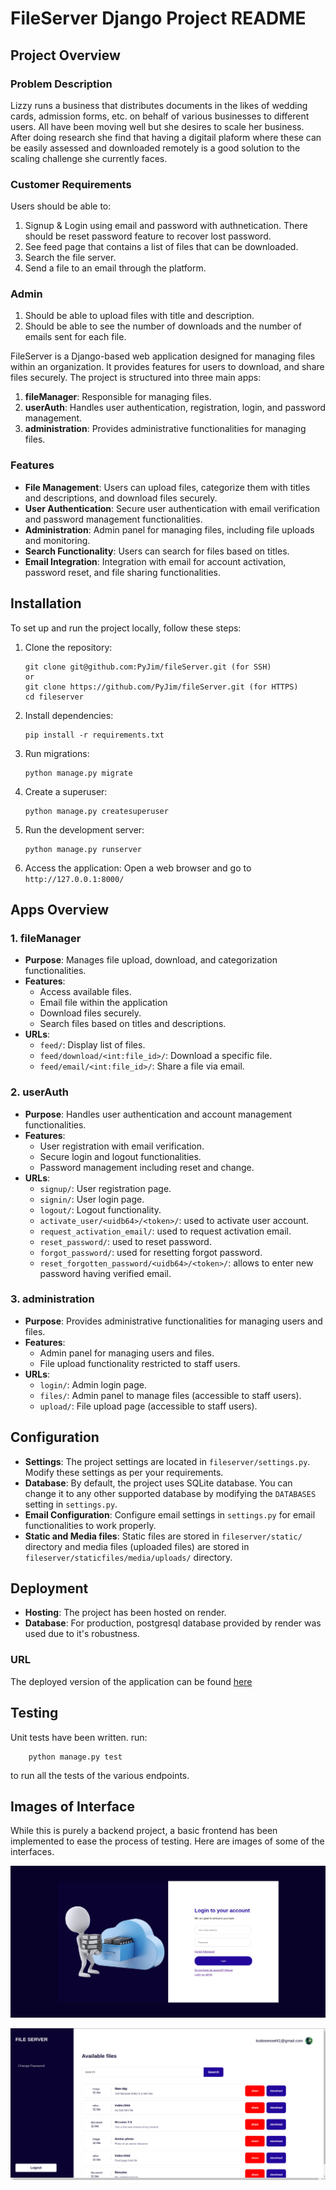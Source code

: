 # FileServer Django Project README

## Project Overview

### Problem Description
Lizzy runs a business that distributes documents in the likes of wedding cards, admission forms, etc. on behalf of various businesses to different users. All have been moving well but she desires to scale her business. After doing research she find that having a digitail plaform where these can be easily assessed and downloaded remotely is a good solution to the scaling challenge she currently faces.

### Customer Requirements
Users should be able to:
1. Signup & Login using email and password with authnetication. There should be reset password feature to recover lost password.
2. See feed page that contains a list of files that can be downloaded.
3. Search the file server.
4. Send a file to an email through the platform.

### Admin
1. Should be able to upload files with title and description.
2. Should be able to see the number of downloads and the number of emails sent for each file.

FileServer is a Django-based web application designed for managing files within an organization. It provides features for users to download, and share files securely. The project is structured into three main apps:

1. **fileManager**: Responsible for managing files.
2. **userAuth**: Handles user authentication, registration, login, and password management.
3. **administration**: Provides administrative functionalities for managing files.

### Features

- **File Management**: Users can upload files, categorize them with titles and descriptions, and download files securely.
- **User Authentication**: Secure user authentication with email verification and password management functionalities.
- **Administration**: Admin panel for managing files, including file uploads and monitoring.
- **Search Functionality**: Users can search for files based on titles.
- **Email Integration**: Integration with email for account activation, password reset, and file sharing functionalities.

## Installation

To set up and run the project locally, follow these steps:

1. Clone the repository:
   ```
   git clone git@github.com:PyJim/fileServer.git (for SSH)
   or
   git clone https://github.com/PyJim/fileServer.git (for HTTPS)
   cd fileserver
   ```

2. Install dependencies:
   ```
   pip install -r requirements.txt
   ```

3. Run migrations:
   ```
   python manage.py migrate
   ```

4. Create a superuser:
   ```
   python manage.py createsuperuser
   ```

5. Run the development server:
   ```
   python manage.py runserver
   ```

6. Access the application:
   Open a web browser and go to `http://127.0.0.1:8000/`

## Apps Overview

### 1. fileManager
- **Purpose**: Manages file upload, download, and categorization functionalities.
- **Features**: 
  - Access available files.
  - Email file within the application
  - Download files securely.
  - Search files based on titles and descriptions.
- **URLs**: 
  - `feed/`: Display list of files.
  - `feed/download/<int:file_id>/`: Download a specific file.
  - `feed/email/<int:file_id>/`: Share a file via email.

### 2. userAuth
- **Purpose**: Handles user authentication and account management functionalities.
- **Features**: 
  - User registration with email verification.
  - Secure login and logout functionalities.
  - Password management including reset and change.
- **URLs**: 
  - `signup/`: User registration page.
  - `signin/`: User login page.
  - `logout/`: Logout functionality.
  - `activate_user/<uidb64>/<token>/`: used to activate user account.
  - `request_activation_email/`: used to request activation email.
  - `reset_password/`: used to reset password.
  - `forgot_password/`: used for resetting forgot password.
  - `reset_forgotten_password/<uidb64>/<token>/`: allows to enter new password having verified email.

### 3. administration
- **Purpose**: Provides administrative functionalities for managing users and files.
- **Features**: 
  - Admin panel for managing users and files.
  - File upload functionality restricted to staff users.
- **URLs**: 
  - `login/`: Admin login page.
  - `files/`: Admin panel to manage files (accessible to staff users).
  - `upload/`: File upload page (accessible to staff users).


## Configuration

- **Settings**: The project settings are located in `fileserver/settings.py`. Modify these settings as per your requirements.
- **Database**: By default, the project uses SQLite database. You can change it to any other supported database by modifying the `DATABASES` setting in `settings.py`.
- **Email Configuration**: Configure email settings in `settings.py` for email functionalities to work properly.
- **Static and Media files**: Static files are stored in `fileserver/static/` directory and media files (uploaded files) are stored in `fileserver/staticfiles/media/uploads/` directory.

## Deployment

- **Hosting**: The project has been hosted on render.
- **Database**: For production, postgresql database provided by render was used due to it's robustness.


### URL
The deployed version of the application can be found [here](https://fileserver-qnur.onrender.com/)


## Testing

Unit tests have been written. run:

```
    python manage.py test

```
to run all the tests of the various endpoints.


## Images of Interface

While this is purely a backend project, a basic frontend has been implemented to ease the process of testing. Here are images of some of the interfaces.

![Login](login.png)

![Home](home.png)

